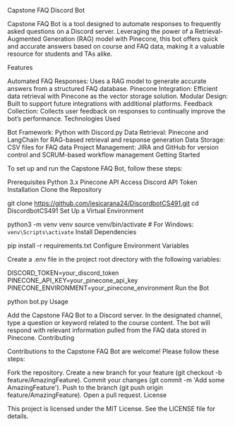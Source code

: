 Capstone FAQ Discord Bot

Capstone FAQ Bot is a tool designed to automate responses to frequently asked questions on a Discord server. Leveraging the power of a Retrieval-Augmented Generation (RAG) model with Pinecone, this bot offers quick and accurate answers based on course and FAQ data, making it a valuable resource for students and TAs alike.

Features

Automated FAQ Responses: Uses a RAG model to generate accurate answers from a structured FAQ database.
Pinecone Integration: Efficient data retrieval with Pinecone as the vector storage solution.
Modular Design: Built to support future integrations with additional platforms.
Feedback Collection: Collects user feedback on responses to continually improve the bot’s performance.
Technologies Used

Bot Framework: Python with Discord.py
Data Retrieval: Pinecone and LangChain for RAG-based retrieval and response generation
Data Storage: CSV files for FAQ data
Project Management: JIRA and GitHub for version control and SCRUM-based workflow management
Getting Started

To set up and run the Capstone FAQ Bot, follow these steps:

Prerequisites
Python 3.x
Pinecone API Access
Discord API Token
Installation
Clone the Repository

git clone https://github.com/jesicarana24/DiscordbotCS491.git
cd DiscordbotCS491
Set Up a Virtual Environment

python3 -m venv venv
source venv/bin/activate  # For Windows: `venv\Scripts\activate`
Install Dependencies

pip install -r requirements.txt
Configure Environment Variables

Create a .env file in the project root directory with the following variables:

DISCORD_TOKEN=your_discord_token
PINECONE_API_KEY=your_pinecone_api_key
PINECONE_ENVIRONMENT=your_pinecone_environment
Run the Bot

python bot.py
Usage

Add the Capstone FAQ Bot to a Discord server.
In the designated channel, type a question or keyword related to the course content.
The bot will respond with relevant information pulled from the FAQ data stored in Pinecone.
Contributing

Contributions to the Capstone FAQ Bot are welcome! Please follow these steps:

Fork the repository.
Create a new branch for your feature (git checkout -b feature/AmazingFeature).
Commit your changes (git commit -m 'Add some AmazingFeature').
Push to the branch (git push origin feature/AmazingFeature).
Open a pull request.
License

This project is licensed under the MIT License. See the LICENSE file for details.

